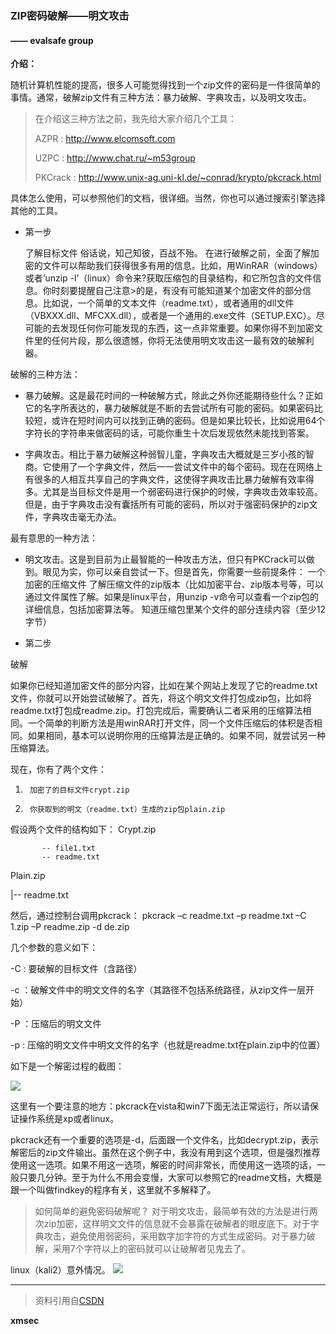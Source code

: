 ### ZIP密码破解——明文攻击
####    —— evalsafe group

**介绍：**

随机计算机性能的提高，很多人可能觉得找到一个zip文件的密码是一件很简单的事情。通常，破解zip文件有三种方法：暴力破解、字典攻击，以及明文攻击。
 
>在介绍这三种方法之前，我先给大家介绍几个工具：
>
>AZPR : http://www.elcomsoft.com
>
>UZPC : http://www.chat.ru/~m53group
>
>PKCrack : http://www.unix-ag.uni-kl.de/~conrad/krypto/pkcrack.html

具体怎么使用，可以参照他们的文档，很详细。当然，你也可以通过搜索引擎选择其他的工具。
 
- 第一步 



	了解目标文件
	俗话说，知己知彼，百战不殆。
	在进行破解之前，全面了解加密的文件可以帮助我们获得很多有用的信息。比如，用WinRAR（windows）或者‘unzip -l’（linux）命令来?获取压缩包的目录结构，和它所包含的文件信息。你时刻要提醒自己注意>的是，有没有可能知道某个加密文件的部分信息。比如说，一个简单的文本文件（readme.txt），或者通用的dll文件（VBXXX.dll、MFCXX.dll），或者是一个通用的.exe文件（SETUP.EXC）。尽可能的去发现任何你可能发现的东西，这一点非常重要。如果你得不到加密文件里的任何片段，那么很遗憾，你将无法使用明文攻击这一最有效的破解利器。
 
破解的三种方法：

-   暴力破解。这是最花时间的一种破解方式，除此之外你还能期待些什么？正如它的名字所表达的，暴力破解就是不断的去尝试所有可能的密码。如果密码比较短，或许在短时间内可以找到正确的密码。但是如果比较长，比如说用64个字符长的字符串来做密码的话，可能你重生十次后发现依然未能找到答案。
	
-  字典攻击。相比于暴力破解这种弱智儿童，字典攻击大概就是三岁小孩的智商。它使用了一个字典文件，然后一一尝试文件中的每个密码。现在在网络上有很多的人相互共享自己的字典文件，这使得字典攻击比暴力破解有效率得多。尤其是当目标文件是用一个弱密码进行保护的时候，字典攻击效率较高。但是，由于字典攻击没有囊括所有可能的密码，所以对于强密码保护的zip文件，字典攻击毫无办法。
	 
最有意思的一种方法：
	
-  明文攻击。这是到目前为止最智能的一种攻击方法，但只有PKCrack可以做到。眼见为实，你可以亲自尝试一下。但是首先，你需要一些前提条件：
一个加密的压缩文件
了解压缩文件的zip版本（比如加密平台、zip版本号等，可以通过文件属性了解。如果是linux平台，用unzip -v命令可以查看一个zip包的详细信息，包括加密算法等。 知道压缩包里某个文件的部分连续内容（至少12字节）


-  第二步



 破解

如果你已经知道加密文件的部分内容，比如在某个网站上发现了它的readme.txt文件，你就可以开始尝试破解了。首先，将这个明文文件打包成zip包，比如将readme.txt打包成readme.zip。打包完成后，需要确认二者采用的压缩算法相同。一个简单的判断方法是用winRAR打开文件，同一个文件压缩后的体积是否相同。如果相同，基本可以说明你用的压缩算法是正确的。如果不同，就尝试另一种压缩算法。
 
现在，你有了两个文件：
1.      加密了的目标文件crypt.zip
2.      你获取到的明文（readme.txt）生成的zip包plain.zip
 
假设两个文件的结构如下：
Crypt.zip
         
           -- file1.txt
           -- readme.txt
 

Plain.zip

|-- readme.txt
 
然后，通过控制台调用pkcrack：
pkcrack –c readme.txt –p readme.txt –C 1.zip –P readme.zip -d de.zip
 
几个参数的意义如下：

-C : 要破解的目标文件（含路径）

-c ：破解文件中的明文文件的名字（其路径不包括系统路径，从zip文件一层开始）

-P ：压缩后的明文文件

-p : 压缩的明文文件中明文文件的名字（也就是readme.txt在plain.zip中的位置）
 
如下是一个解密过程的截图：
 
![](http://i.imgur.com/UTJFvY5.png)
 
这里有一个要注意的地方：pkcrack在vista和win7下面无法正常运行，所以请保证操作系统是xp或者linux。


pkcrack还有一个重要的选项是-d，后面跟一个文件名，比如decrypt.zip，表示解密后的zip文件输出。虽然在这个例子中，我没有用到这个选项，但是强烈推荐使用这一选项。如果不用这一选项，解密的时间非常长，而使用这一选项的话，一般只要几分钟。至于为什么不用会变慢，大家可以参照它的readme文档，大概是跟一个叫做findkey的程序有关，这里就不多解释了。
 

>如何简单的避免密码破解呢？
对于明文攻击，最简单有效的方法是进行两次zip加密，这样明文文件的信息就不会暴露在破解者的眼皮底下。对于字典攻击，避免使用弱密码，采用数字加字符的方式生成密码。对于暴力破解，采用7个字符以上的密码就可以让破解者见鬼去了。

linux（kali2）意外情况。
![](http://i.imgur.com/Nepy701.jpg)

----------


> 资料引用自[CSDN](http://blog.csdn.net/jiangwlee/article/details/6911087)
> 

**xmsec**
